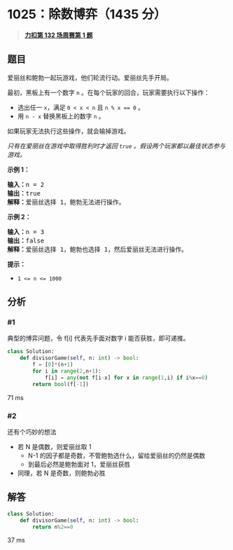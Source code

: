 # 1025：除数博弈（1435 分）


> <u>**[力扣第 132 场周赛第 1 题](https://leetcode.cn/problems/divisor-game/)**</u>

## 题目

<p>爱丽丝和鲍勃一起玩游戏，他们轮流行动。爱丽丝先手开局。</p>

<p>最初，黑板上有一个数字 <code>n</code> 。在每个玩家的回合，玩家需要执行以下操作：</p>

<ul>
<li>选出任一 <code>x</code>，满足 <code>0 &lt; x &lt; n</code> 且 <code>n % x == 0</code> 。</li>
<li>用 <code>n - x</code> 替换黑板上的数字 <code>n</code> 。</li>
</ul>

<p>如果玩家无法执行这些操作，就会输掉游戏。</p>

<p><em>只有在爱丽丝在游戏中取得胜利时才返回 <code>true</code> 。假设两个玩家都以最佳状态参与游戏。</em></p>



<ol>
</ol>

<p><strong>示例 1：</strong></p>

<pre>
<strong>输入：</strong>n = 2
<strong>输出：</strong>true
<strong>解释：</strong>爱丽丝选择 1，鲍勃无法进行操作。
</pre>

<p><strong>示例 2：</strong></p>

<pre>
<strong>输入：</strong>n = 3
<strong>输出：</strong>false
<strong>解释：</strong>爱丽丝选择 1，鲍勃也选择 1，然后爱丽丝无法进行操作。
</pre>



<p><strong>提示：</strong></p>

<ul>
<li><code>1 &lt;= n &lt;= 1000</code></li>
</ul>


## 分析

### #1

典型的博弈问题，令 f[i] 代表先手面对数字 i 能否获胜，即可递推。

```python
class Solution:
    def divisorGame(self, n: int) -> bool:
        f = [0]*(n+1)
        for i in range(2,n+1):
            f[i] = any(not f[i-x] for x in range(1,i) if i%x==0)
        return bool(f[-1])
```
71 ms

### #2

还有个巧妙的想法
- 若 N 是偶数，则爱丽丝取 1
	- N-1 的因子都是奇数，不管鲍勃选什么，留给爱丽丝的仍然是偶数
	- 到最后必然是鲍勃面对 1，爱丽丝获胜
- 同理，若 N 是奇数，则鲍勃必胜

## 解答

```python
class Solution:
    def divisorGame(self, n: int) -> bool:
        return n%2==0
```

37 ms
